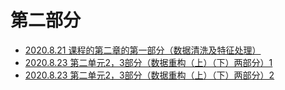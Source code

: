 #   第二部分

- [2020.8.21 课程的第二章的第一部分（数据清洗及特征处理）](第二章：第一节数据清洗及特征处理.md)
- [2020.8.23 第二单元2，3部分（数据重构（上）（下）两部分）1](第二章：第二节数据重构1.md)
- [2020.8.23 第二单元2，3部分（数据重构（上）（下）两部分）2](第二章：第三节数据重构2.md)